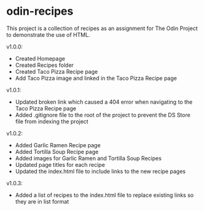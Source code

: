 # odin-recipes

This project is a collection of recipes as an assignment for The Odin Project to demonstrate the use of HTML.

v1.0.0:
- Created Homepage
- Created Recipes folder
- Created Taco Pizza Recipe page
- Add Taco Pizza image and linked in the Taco Pizza Recipe page

v1.0.1:
- Updated broken link which caused a 404 error when navigating to the Taco Pizza Recipe page
- Added .gitignore file to the root of the project to prevent the DS Store file from indexing the project

v1.0.2:
- Added Garlic Ramen Recipe page
- Added Tortilla Soup Recipe page
- Added images for Garlic Ramen and Tortilla Soup Recipes
- Updated page titles for each recipe
- Updated the index.html file to include links to the new recipe pages

v1.0.3:
- Added a list of recipes to the index.html file to replace existing links so they are in list format